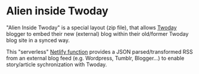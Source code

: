 # Alien inside Twoday
"Alien Inside Twoday" is a special layout (zip file), that allows [Twoday](https://twoday.net) blogger to embed their new (external) blog within their old/former Twoday blog site in a synced way.

This "serverless" [Netlify function](https://www.netlify.com/products/functions/) provides a JSON parsed/transformed RSS from an external blog feed (e.g. Wordpress, Tumblr, Blogger...) to enable story/article sychronization with Twoday.